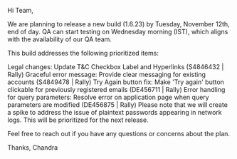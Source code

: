 Hi Team,

We are planning to release a new build (1.6.23) by Tuesday, November 12th, end of day. QA can start testing on Wednesday morning (IST), which aligns with the availability of our QA team.

This build addresses the following prioritized items:

Legal changes: Update T&C Checkbox Label and Hyperlinks (S4846432 | Rally)
Graceful error message: Provide clear messaging for existing accounts (S4849478 | Rally)
Try Again button fix: Make 'Try again' button clickable for previously registered emails (DE456711 | Rally)
Error handling for query parameters: Resolve error on application page when query parameters are modified (DE456875 | Rally)
Please note that we will create a spike to address the issue of plaintext passwords appearing in network logs. This will be prioritized for the next release.

Feel free to reach out if you have any questions or concerns about the plan.

Thanks,
Chandra

